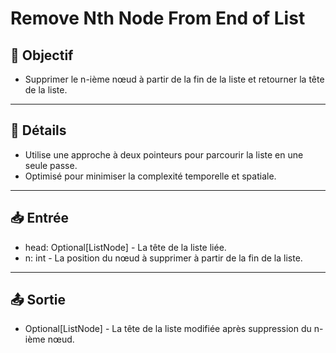 # Remove Nth Node From End of List

## 🎯 Objectif

- Supprimer le n-ième nœud à partir de la fin de la liste et retourner la tête de la liste.

---

## 📝 Détails

- Utilise une approche à deux pointeurs pour parcourir la liste en une seule passe.
- Optimisé pour minimiser la complexité temporelle et spatiale.

---

## 📥 Entrée

- head: Optional[ListNode] - La tête de la liste liée.
- n: int - La position du nœud à supprimer à partir de la fin de la liste.

---

## 📤 Sortie

- Optional[ListNode] - La tête de la liste modifiée après suppression du n-ième nœud.


